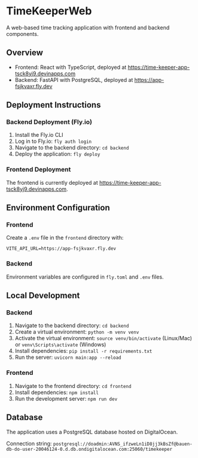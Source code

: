 # TimeKeeperWeb

A web-based time tracking application with frontend and backend components.

## Overview

- Frontend: React with TypeScript, deployed at https://time-keeper-app-tsck8yj9.devinapps.com
- Backend: FastAPI with PostgreSQL, deployed at https://app-fsjkvaxr.fly.dev

## Deployment Instructions

### Backend Deployment (Fly.io)

1. Install the Fly.io CLI
2. Log in to Fly.io: `fly auth login`
3. Navigate to the backend directory: `cd backend`
4. Deploy the application: `fly deploy`

### Frontend Deployment

The frontend is currently deployed at https://time-keeper-app-tsck8yj9.devinapps.com.

## Environment Configuration

### Frontend

Create a `.env` file in the `frontend` directory with:

```
VITE_API_URL=https://app-fsjkvaxr.fly.dev
```

### Backend

Environment variables are configured in `fly.toml` and `.env` files.

## Local Development

### Backend

1. Navigate to the backend directory: `cd backend`
2. Create a virtual environment: `python -m venv venv`
3. Activate the virtual environment: `source venv/bin/activate` (Linux/Mac) or `venv\Scripts\activate` (Windows)
4. Install dependencies: `pip install -r requirements.txt`
5. Run the server: `uvicorn main:app --reload`

### Frontend

1. Navigate to the frontend directory: `cd frontend`
2. Install dependencies: `npm install`
3. Run the development server: `npm run dev`

## Database

The application uses a PostgreSQL database hosted on DigitalOcean.

Connection string: `postgresql://doadmin:AVNS_ifzweLn1iD8jj3kBsZf@bauen-db-do-user-20046124-0.d.db.ondigitalocean.com:25060/timekeeper`
